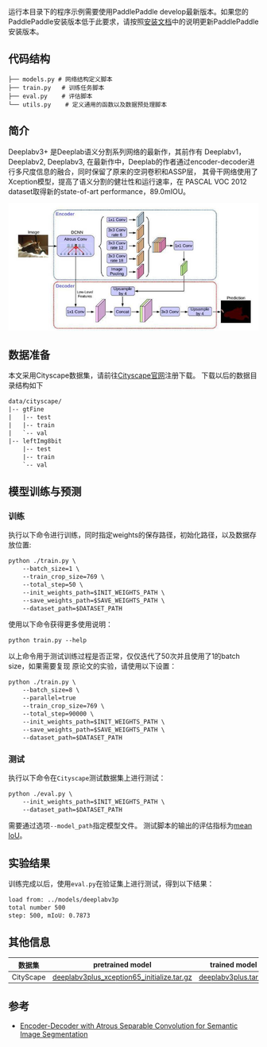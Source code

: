 运行本目录下的程序示例需要使用PaddlePaddle develop最新版本。如果您的PaddlePaddle安装版本低于此要求，请按照[安装文档](http://www.paddlepaddle.org/docs/develop/documentation/zh/build_and_install/pip_install_cn.html)中的说明更新PaddlePaddle安装版本。


## 代码结构
```
├── models.py # 网络结构定义脚本
├── train.py   # 训练任务脚本
├── eval.py    # 评估脚本
└── utils.py    # 定义通用的函数以及数据预处理脚本
```

## 简介

Deeplabv3+ 是Deeplab语义分割系列网络的最新作，其前作有 Deeplabv1，Deeplabv2, Deeplabv3,
在最新作中，Deeplab的作者通过encoder-decoder进行多尺度信息的融合，同时保留了原来的空洞卷积和ASSP层，
其骨干网络使用了Xception模型，提高了语义分割的健壮性和运行速率，在 PASCAL VOC 2012 dataset取得新的state-of-art performance，89.0mIOU。

![](./imgs/model.png)


## 数据准备



本文采用Cityscape数据集，请前往[Cityscape官网](https://www.cityscapes-dataset.com)注册下载。
下载以后的数据目录结构如下
```
data/cityscape/
|-- gtFine
|   |-- test
|   |-- train
|   `-- val
|-- leftImg8bit
    |-- test
    |-- train
    `-- val
```

## 模型训练与预测

### 训练
执行以下命令进行训练，同时指定weights的保存路径，初始化路径，以及数据存放位置:
```
python ./train.py \
    --batch_size=1 \
    --train_crop_size=769 \
    --total_step=50 \
    --init_weights_path=$INIT_WEIGHTS_PATH \
    --save_weights_path=$SAVE_WEIGHTS_PATH \
    --dataset_path=$DATASET_PATH
```
使用以下命令获得更多使用说明：
```
python train.py --help
```
以上命令用于测试训练过程是否正常，仅仅迭代了50次并且使用了1的batch size，如果需要复现
原论文的实验，请使用以下设置：
```
python ./train.py \
    --batch_size=8 \
    --parallel=true
    --train_crop_size=769 \
    --total_step=90000 \
    --init_weights_path=$INIT_WEIGHTS_PATH \
    --save_weights_path=$SAVE_WEIGHTS_PATH \
    --dataset_path=$DATASET_PATH
```

### 测试
执行以下命令在`Cityscape`测试数据集上进行测试：
```
python ./eval.py \
    --init_weights_path=$INIT_WEIGHTS_PATH \
    --dataset_path=$DATASET_PATH
```
需要通过选项`--model_path`指定模型文件。
测试脚本的输出的评估指标为[mean IoU]()。


## 实验结果
训练完成以后，使用`eval.py`在验证集上进行测试，得到以下结果：
```
load from: ../models/deeplabv3p
total number 500
step: 500, mIoU: 0.7873
```

## 其他信息
|数据集 | pretrained model | trained model |
|---|---|---|
|CityScape | [deeplabv3plus_xception65_initialize.tar.gz](http://paddlemodels.cdn.bcebos.com/deeplab/deeplabv3plus_xception65_initialize.tar.gz) | [deeplabv3plus.tar.gz](http://paddlemodels.cdn.bcebos.com/deeplab/deeplabv3plus.tar.gz) |

## 参考

- [Encoder-Decoder with Atrous Separable Convolution for Semantic Image Segmentation](https://arxiv.org/abs/1802.02611)
